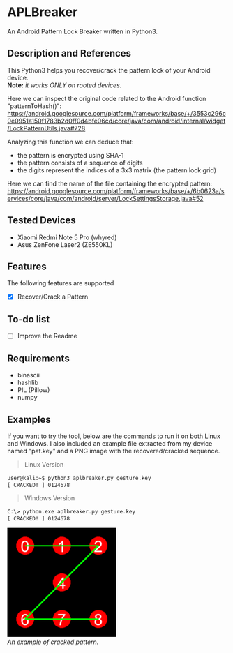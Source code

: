 # APLBreaker
An Android Pattern Lock Breaker written in Python3.

## Description and References
This Python3 helps you recover/crack the pattern lock of your Android device.\
**Note:** _it works ONLY on rooted devices._

Here we can inspect the original code related to the Android function "patternToHash()":\
https://android.googlesource.com/platform/frameworks/base/+/3553c296c0e0951a150f1783b2d0ff0d4bfe06cd/core/java/com/android/internal/widget/LockPatternUtils.java#728

Analyzing this function we can deduce that:
- the pattern is encrypted using SHA-1
- the pattern consists of a sequence of digits
- the digits represent the indices of a 3x3 matrix (the pattern lock grid)

Here we can find the name of the file containing the encrypted pattern:\
https://android.googlesource.com/platform/frameworks/base/+/6b0623a/services/core/java/com/android/server/LockSettingsStorage.java#52

## Tested Devices
- Xiaomi Redmi Note 5 Pro (whyred)
- Asus ZenFone Laser2 (ZE550KL)

## Features
The following features are supported
- [x] Recover/Crack a Pattern

## To-do list
- [ ] Improve the Readme

## Requirements
- binascii
- hashlib
- PIL (Pillow)
- numpy

## Examples
If you want to try the tool, below are the commands to run it on both Linux and Windows.
I also included an example file extracted from my device named "pat.key" and a PNG image with the recovered/cracked sequence.

> Linux Version
```
user@kali:~$ python3 aplbreaker.py gesture.key
[ CRACKED! ] 0124678
```

> Windows Version
```
C:\> python.exe aplbreaker.py gesture.key
[ CRACKED! ] 0124678
```


![Image of Cracked Pattern](https://github.com/AleDiBen/APLBreaker/blob/master/decoded.png)\
_An example of cracked pattern._
